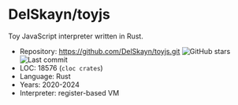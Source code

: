 # DelSkayn/toyjs

Toy JavaScript interpreter written in Rust.

* Repository:  https://github.com/DelSkayn/toyjs.git <img src="https://img.shields.io/github/stars/DelSkayn/toyjs?label=&style=flat-square" alt="GitHub stars" title="GitHub stars"><img src="https://img.shields.io/github/last-commit/DelSkayn/toyjs?label=&style=flat-square" alt="Last commit" title="Last commit">
* LOC:         18576 (`cloc crates`)
* Language:    Rust
* Years:       2020-2024
* Interpreter: register-based VM
